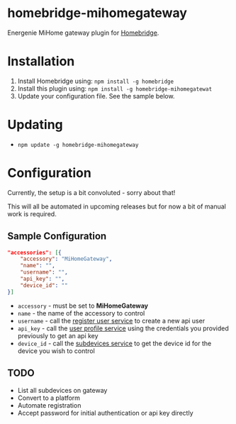 # homebridge-mihomegateway

Energenie MiHome gateway plugin for [Homebridge](https://github.com/nfarina/homebridge).

# Installation

1. Install Homebridge using: `npm install -g homebridge`
2. Install this plugin using: `npm install -g homebridge-mihomegatewat`
3. Update your configuration file. See the sample below.

# Updating

- `npm update -g homebridge-mihomegateway`

# Configuration

Currently, the setup is a bit convoluted - sorry about that!

This will all be automated in upcoming releases but for now a bit of manual work is required.

## Sample Configuration

```json
"accessories": [{
    "accessory": "MiHomeGateway",
    "name": "",
    "username": "",
    "api_key": "",
    "device_id": ""
}]
```
- `accessory` - must be set to **MiHomeGateway**
- `name` - the name of the accessory to control
- `username` - call the [register user service](https://mihome4u.co.uk/docs/api-documentation/users-api/sign-up-a-new-user) to create a new api user
- `api_key` - call the [user profile service](https://mihome4u.co.uk/docs/api-documentation/users-api/fetch-user-profile) using the credentials you provided previously to get an api key
- `device_id` - call the [subdevices service](https://mihome4u.co.uk/docs/api-documentation/subdevices-api/list-all-subdevices) to get the device id for the device you wish to control


## TODO
- List all subdevices on gateway
- Convert to a platform
- Automate registration
- Accept password for initial authentication or api key directly
